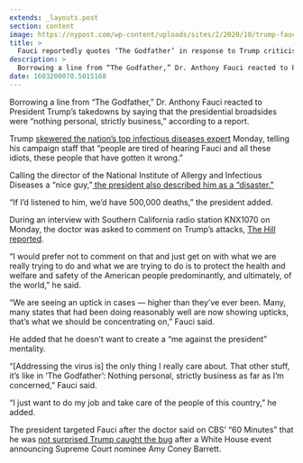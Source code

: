 ```yaml
--- 
extends: _layouts.post 
section: content 
image: https://nypost.com/wp-content/uploads/sites/2/2020/10/trump-fauci-99.jpg?quality=90&strip=all&w=1200 
title: > 
  Fauci reportedly quotes ‘The Godfather’ in response to Trump criticisms 
description: > 
  Borrowing a line from “The Godfather,” Dr. Anthony Fauci reacted to President Trump’s takedowns by saying that the presidential broadsides were “nothing personal, strictly business,” according to a report.During an interview with Southern California radio station KNX1070 on Monday, the doctor was asked to comment on Trump’s attacks, The Hill reported.Many, many states that had been doing reasonably well are now showing upticks, that’s what we should be concentrating on,” Fauci said.That other stuff, it’s like in ‘The Godfather’: Nothing personal, strictly business as far as I’m concerned,” Fauci said.The president targeted Fauci after the doctor said on CBS’ “60 Minutes” that he was not surprised Trump caught the bug after a White House event announcing Supreme Court nominee Amy Coney Barrett. 
date: 1603200070.5015168 
--- 
```

<div><p>Borrowing a line from &#8220;The Godfather,&#8221; Dr. Anthony Fauci reacted to President Trump&#8217;s takedowns by saying that the presidential broadsides were &#8220;nothing personal, strictly business,&#8221; according to a report.</p>
<p>Trump <a href="https://nypost.com/2020/10/19/trump-tells-staff-were-going-to-win-during-internal-call/">skewered the nation&#8217;s top infectious diseases expert</a> Monday, telling his campaign staff that &#8220;people are tired of hearing Fauci and all these idiots, these people that have gotten it wrong.&#8221;</p>
<p>Calling the director of the National Institute of Allergy and Infectious Diseases a &#8220;nice guy,&#8221;<a href="https://nypost.com/2020/10/19/trump-piles-on-fauci-over-first-pitch-and-covid-19-response/"> the president also described him as a &#8220;disaster.&#8221;</a></p>
<p>&#8220;If I&#8217;d listened to him, we&#8217;d have 500,000 deaths,&#8221; the president added.</p>
<p>During an interview with Southern California radio station KNX1070 on Monday, the doctor was asked to comment on Trump&#8217;s attacks, <a href="https://thehill.com/policy/healthcare/521778-fauci-quotes-the-godfather-in-response-to-latest-trump-attacks" rel="noopener noreferrer" target="_blank">The Hill reported</a>.</p>
 
 
<p>&#8220;I would prefer not to comment on that and just get on with what we are really trying to do and what we are trying to do is to protect the health and welfare and safety of the American people predominantly, and ultimately, of the world,&#8221; he said.</p>
<p>&#8220;We are seeing an uptick in cases &#8212; higher than they&#8217;ve ever been. Many, many states that had been doing reasonably well are now showing upticks, that&#8217;s what we should be concentrating on,&#8221; Fauci said.</p>
<p>He added that he doesn&#8217;t want to create a &#8220;me against the president&#8221; mentality.</p>
<p>&#8220;[Addressing the virus is] the only thing I really care about. That other stuff, it&#8217;s like in &#8216;The Godfather&#8217;: Nothing personal, strictly business as far as I&#8217;m concerned,&#8221; Fauci said.</p>
<p>&#8220;I just want to do my job and take care of the people of this country,&#8221; he added.</p>
<p>The president targeted Fauci after the doctor said on CBS&#8217; &#8220;60 Minutes&#8221; that he was <a href="https://nypost.com/2020/10/19/fauci-says-he-is-absolutely-not-surprised-that-trump-got-covid-19/">not surprised Trump caught the bug</a> after a White House event announcing Supreme Court nominee Amy Coney Barrett.</p>
			</div>